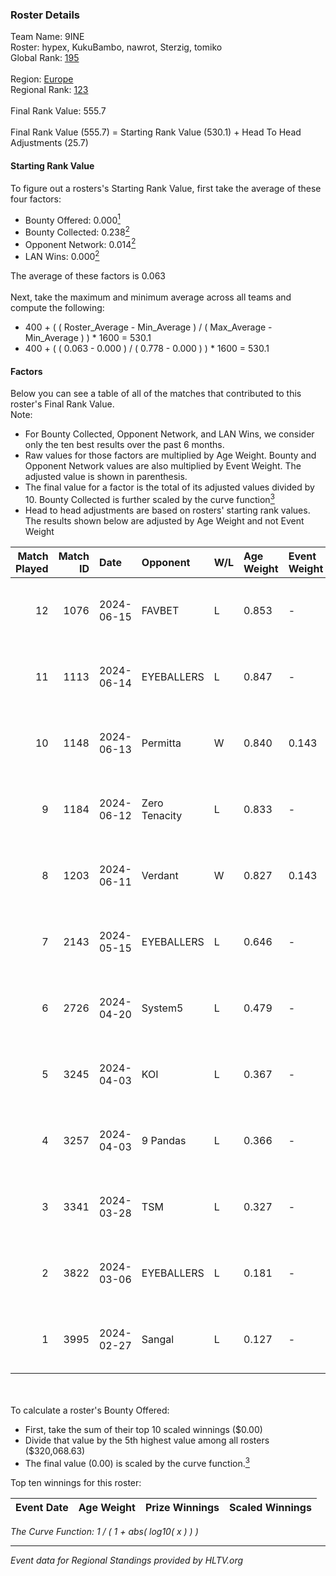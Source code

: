 ### Roster Details<br />
Team Name: 9INE<br />
Roster: hypex, KukuBambo, nawrot, Sterzig, tomiko<br />
Global Rank: [195](../../standings_global_2024_08_06.md)<br />
<br />
Region: [Europe]( ../../standings_europe_2024_08_06.md)<br />
Regional Rank: [123]( ../../standings_europe_2024_08_06.md)<br />
<br />
Final Rank Value:  555.7<br />
<br />
Final Rank Value (555.7) = Starting Rank Value (530.1) + Head To Head Adjustments (25.7)<br />

#### Starting Rank Value<br />
To figure out a rosters's Starting Rank Value, first take the average of these four factors:<br />
- Bounty Offered: 0.000[<sup>1</sup>](#table2)
- Bounty Collected: 0.238[<sup>2</sup>](#table1)
- Opponent Network: 0.014[<sup>2</sup>](#table1)
- LAN Wins: 0.000[<sup>2</sup>](#table1)

The average of these factors is 0.063<br />
<br />
Next, take the maximum and minimum average across all teams and compute the following:<br />
- 400 + ( ( Roster_Average - Min_Average ) / ( Max_Average - Min_Average ) ) * 1600 = 530.1
- 400 + ( ( 0.063 - 0.000 ) / ( 0.778 - 0.000 ) ) * 1600 = 530.1


#### Factors<br />
Below you can see a table of all of the matches that contributed to this roster's Final Rank Value.<br />
Note:<br />

- For Bounty Collected, Opponent Network, and LAN Wins, we consider only the ten best results over the past 6 months.
- Raw values for those factors are multiplied by Age Weight. Bounty and Opponent Network values are also multiplied by Event Weight. The adjusted value is shown in parenthesis.
- The final value for a factor is the total of its adjusted values divided by 10. Bounty Collected is further scaled by the curve function[<sup>3</sup>](#curveFunction)
- Head to head adjustments are based on rosters' starting rank values. The results shown below are adjusted by Age Weight and not Event Weight
<span id="table1"></span><br />


| Match Played | Match ID | Date       | Opponent      | W/L | Age Weight | Event Weight | Bounty Collected | Opponent Network | LAN Wins  | H2H Adj. | Roster                                    |
| -: | -: | :- | :- | :- | :- | :- | :- | :- | :- | -: | :- |
|           12 |     1076 | 2024-06-15 | FAVBET        | L   | 0.853      | -            | -                | -                | -         |    -4.58 | hypex, KukuBambo, nawrot, Sterzig, tomiko |
|           11 |     1113 | 2024-06-14 | EYEBALLERS    | L   | 0.847      | -            | -                | -                | -         |    -3.61 | hypex, KukuBambo, nawrot, Sterzig, tomiko |
|           10 |     1148 | 2024-06-13 | Permitta      | W   | 0.840      | 0.143        | 0.039 (0.005)    | 0.919 (0.110)    | 0 (0.000) |    23.82 | hypex, KukuBambo, nawrot, Sterzig, tomiko |
|            9 |     1184 | 2024-06-12 | Zero Tenacity | L   | 0.833      | -            | -                | -                | -         |    -1.09 | hypex, KukuBambo, nawrot, Sterzig, tomiko |
|            8 |     1203 | 2024-06-11 | Verdant       | W   | 0.827      | 0.143        | 0.015 (0.002)    | 0.287 (0.034)    | 0 (0.000) |    23.22 | hypex, KukuBambo, nawrot, Sterzig, tomiko |
|            7 |     2143 | 2024-05-15 | EYEBALLERS    | L   | 0.646      | -            | -                | -                | -         |    -2.35 | hypex, KukuBambo, Sterzig, tomiko, zEden  |
|            6 |     2726 | 2024-04-20 | System5       | L   | 0.479      | -            | -                | -                | -         |    -4.64 | hypex, KukuBambo, Sterzig, tomiko, zEden  |
|            5 |     3245 | 2024-04-03 | KOI           | L   | 0.367      | -            | -                | -                | -         |    -0.52 | hypex, KukuBambo, Sterzig, tomiko, zEden  |
|            4 |     3257 | 2024-04-03 | 9 Pandas      | L   | 0.366      | -            | -                | -                | -         |    -0.71 | hypex, KukuBambo, Sterzig, tomiko, zEden  |
|            3 |     3341 | 2024-03-28 | TSM           | L   | 0.327      | -            | -                | -                | -         |    -3.16 | KEi, KukuBambo, mynio, nawrot, tomiko     |
|            2 |     3822 | 2024-03-06 | EYEBALLERS    | L   | 0.181      | -            | -                | -                | -         |    -0.63 | KEi, KukuBambo, mynio, nawrot, tomiko     |
|            1 |     3995 | 2024-02-27 | Sangal        | L   | 0.127      | -            | -                | -                | -         |    -0.10 | KEi, KukuBambo, mynio, nawrot, tomiko     |

<br />
<span id="table2"></span><br />
To calculate a roster's Bounty Offered:<br />

- First, take the sum of their top 10 scaled winnings ($0.00)
- Divide that value by the 5th highest value among all rosters ($320,068.63)
- The final value (0.00) is scaled by the curve function.[<sup>3</sup>](#curveFunction)

Top ten winnings for this roster:<br />

| Event Date | Age Weight | Prize Winnings | Scaled Winnings |
| :- | -: | :- | :- |


<span id="curveFunction"></span>_The Curve Function: 1 / ( 1 + abs( log10( x ) ) )_<br />

---
_Event data for Regional Standings provided by HLTV.org_<br />
